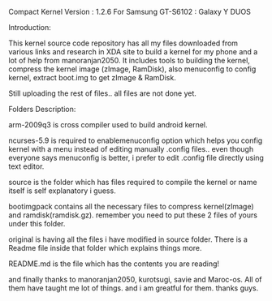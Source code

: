 Compact Kernel Version : 1.2.6
For Samsung GT-S6102 : Galaxy Y DUOS

Introduction:

This kernel source code repository has all my files downloaded from various links and research in XDA site to build a kernel for my phone and a lot of help from manoranjan2050. It includes tools to building the kernel, compress the kernel image (zImage, RamDisk), also menuconfig to config kernel, extract boot.img to get zImage & RamDisk.


Still uploading the rest of files.. all files are not done yet. 

Folders Description:

arm-2009q3 is cross compiler used to build android kernel.

ncurses-5.9 is required to enablemenuconfig option which helps you config kernel with a menu instead of editing manually .config files.. even though everyone says menuconfig is better, i prefer to edit .config file directly using text editor.

source is the folder which has files required to compile the kernel or name itself is self explanatory i guess.

bootimgpack contains all the necessary files to compress kernel(zImage) and ramdisk(ramdisk.gz). remember you need to put these 2 files of yours under this folder.

original is having all the files i have modified in source folder. There is a Readme file inside that folder which explains things more.

README.md is the file which has the contents you are reading!

and finally thanks to manoranjan2050, kurotsugi, savie and Maroc-os. All of them have taught me lot of things. and i am greatful for them. thanks guys.
